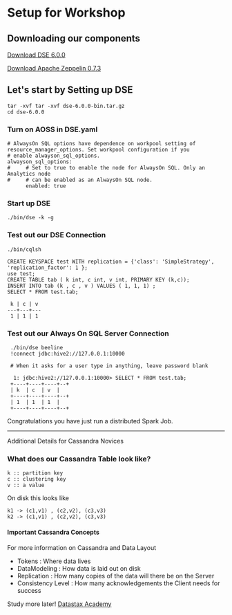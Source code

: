 # Setup for Workshop

## Downloading our components

[Download DSE 6.0.0](https://portal.datastax.com/downloads.php?dsedownload=tar/enterprise/dse.tar.gz)

[Download Apache Zeppelin 0.7.3](http://mirrors.gigenet.com/apache/zeppelin/zeppelin-0.7.3/zeppelin-0.7.3-bin-netinst.tgz)

## Let's start by Setting up DSE

    tar -xvf tar -xvf dse-6.0.0-bin.tar.gz
    cd dse-6.0.0
    
### Turn on AOSS in DSE.yaml
    
    # AlwaysOn SQL options have dependence on workpool setting of resource_manager_options. Set workpool configuration if you
    # enable alwayson_sql_options.
    alwayson_sql_options:
    #     # Set to true to enable the node for AlwaysOn SQL. Only an Analytics node
    #     # can be enabled as an AlwaysOn SQL node.
          enabled: true

### Start up DSE

    ./bin/dse -k -g
    
### Test out our DSE Connection

    ./bin/cqlsh
    
    CREATE KEYSPACE test WITH replication = {'class': 'SimpleStrategy', 'replication_factor': 1 };
    use test;
    CREATE TABLE tab ( k int, c int, v int, PRIMARY KEY (k,c));
    INSERT INTO tab (k , c , v ) VALUES ( 1, 1, 1) ;
    SELECT * FROM test.tab;
    
     k | c | v
    ---+---+---
     1 | 1 | 1
     
 ### Test out our Always On SQL Server Connection
 
     ./bin/dse beeline
     !connect jdbc:hive2://127.0.0.1:10000
     
     # When it asks for a user type in anything, leave password blank
     
      1: jdbc:hive2://127.0.0.1:10000> SELECT * FROM test.tab;
     +----+----+----+--+
     | k  | c  | v  |
     +----+----+----+--+
     | 1  | 1  | 1  |
     +----+----+----+--+
     
  Congratulations you have just run a distributed Spark Job.

----

Additional Details for Cassandra Novices
 
### What does our Cassandra Table look like?

    k :: partition key
    c :: clustering key
    v :: a value

On disk this looks like

    k1 -> (c1,v1) , (c2,v2), (c3,v3)
    k2 -> (c1,v1) , (c2,v2), (c3,v3)
   
    
#### Important Cassandra Concepts
For more information on Cassandra and Data Layout
* Tokens : Where data lives
* DataModeling : How data is laid out on disk
* Replication : How many copies of the data will there be on the Server
* Consistency Level : How many acknowledgements the Client needs for success  

Study more later!
[Datastax Academy](https://academy.datastax.com/)
